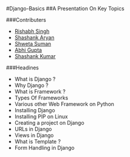 #Django-Basics
##A Presentation On Key Topics

###Contributers
  * [Rishabh Singh](http://http://rishabhsingh.com)
  * [Shashank Aryan](http://twitter.com/arlok31)
  * [Shweta Suman](http://twitter.com/cosmologist10)
  * [Abhi Gupta](http://twitter.com/abhi9898)
  * [Shashank Kumar](http://shanky.xyz)

###Headines
  * What is Django ?
  * Why Django ?
  * What is Framework ?
  * Types Of Frameworks
  * Various other Web Framework on Python
  * Installing Django
  * Installing PIP on Linux
  * Creating a project on Django
  * URLs in Django
  * Views in Django
  * What is Template ?
  * Form Handling in Django

  
